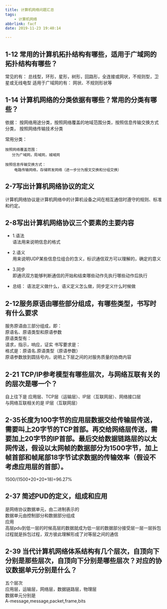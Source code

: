 ```yaml
---
title: 计算机网络问题汇总
tags: 
    - 计算机网络
abbrlink: facf
date: 2019-11-23 19:40:14

---
```


## 1-12 常用的计算机拓扑结构有哪些，适用于广域网的拓扑结构有哪些？

常见的有：
总线型，环形，星形，树形，回路形，全连接或网状，不规则型，卫星或无线电型
适用于广域网的有：
网状、不规则形状等

## 1-14 计算机网络的分类依据有哪些？常用的分类有哪些？


依据：
    按网络用途分类，按照网络覆盖的地域范围分类，按照信息传输交换方式分类，
    按照网络传输技术分类

常用分类：

    按照网络覆盖范围：
       分为广域网，局域网，城域网
       
    按照信息传输交换方式：
        电路传输网络，存储转发网络（进一步分为报文交换和分组交换）

## 2-7写出计算机网络协议的定义

计算机网络协议是计算机网络中的计算机设备之间在相互通信时遵守的规则、标准和约定。

## 2-8写出计算机网络协议三个要素的主要内容

- 1.语法  
语法用来说明信息的格式

- 2.语义  
用来说明UDP某些信息位组合的含义，标识通信双方可以理解的，确定的意义
- 3.同步  
即通讯双方能够判断通信的开始和结束哪些动作先执行哪些动作后执行

- 总结：  语法定义做什么，语义定义怎么做，同步定义什么时候做

## 2-12服务原语由哪些部分组成，有哪些类型，书写时有什么要求

服务原语由三部分组成，即：  
原语名、原语类型和原语参数  
原语类型有：  
    请求，指示，响应，证实
书写要求是：  
    格式是：原语名.原语类型（原语参数）  
原语参数放到圆括号内，说明上下层之间的对服务质量的协商内容

## 2-21 TCP/IP参考模型有哪些层次，与网络互联有关的的层次是哪一个？
自上往下是 应用层、TCP层（运输层）、IP层（互联网层）、网络接口层  
与网络互联相关的是 IP层（互联网层）

## 2-35长度为100字节的应用层数据交给传输层传送，需要叫上20字节的TCP首部。再交给网络层传送，需要加上20字节的IP首部。最后交给数据链路层的以太网传送，假设以太网帧的数据部分为1500字节，加上帧首部和帧尾部18字节试求数据的传输效率（假设不考虑应用层的首部）。

1500/(1500+20+20+18)=96.27%

## 2-37 简述PUD的定义，组成和应用
是网络协议数据单元，由二进制表示的  
数据单元由控制部分和数据部分组成  
应用  
高层pdu到低一层的时候高层的数据就成为低一层的数据部分接受层一层一层拆包过程就是拆包过程，双方彼此理解形成了对等层之间的通信


## 2-39 当代计算机网络体系结构有几个层次，自顶向下分别是那些层次，自顶向下分别是哪些层次？对应的协议数据单元分别是什么？
五个层次  
应用层，运输层，网络层，数据链路层，物理层  
数据单元分别是  
A-message,message,packet,frame,bits
